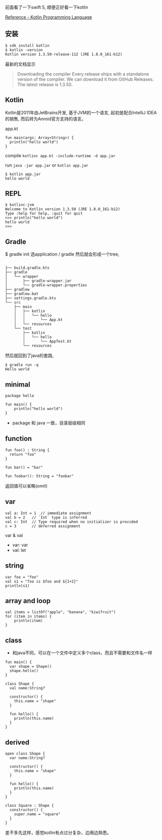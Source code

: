 前面看了一下swift 5, 顺便正好看一下kotlin

[Reference - Kotlin Programming Language](https://kotlinlang.org/docs/reference/)

## 安装
```
$ sdk install kotlin
$ kotlin -version
Kotlin version 1.3.50-release-112 (JRE 1.8.0_161-b12)
```

最新的文档显示
> Downloading the compiler
> Every release ships with a standalone version of the compiler. We can download it from GitHub Releases. The latest release is 1.3.50.

## Kotlin
Kotlin是2011年由JetBrains开发, 基于JVM的一个语言, 起初是配合IntelliJ IDEA的销售, 而后转为Anroid官方支持的语言。

app.kt
```
fun main(args: Array<String>) {
  println("hello world")
}
```

compile
`kotlinc app.kt -include-runtime -d app.jar`

run
`java -jar app.jar` or `kotlin app.jar`

```
$ kotlin app.jar
hello world
```

## REPL
```
$ kotlinc-jvm
Welcome to Kotlin version 1.3.50 (JRE 1.8.0_161-b12)
Type :help for help, :quit for quit
>>> println("hello world")
hello world
>>> 
```

## Gradle
$ gradle init
选application / gradle
然后就会形成一个tree, 
```

├── build.gradle.kts
├── gradle
│   └── wrapper
│       ├── gradle-wrapper.jar
│       └── gradle-wrapper.properties
├── gradlew
├── gradlew.bat
├── settings.gradle.kts
└── src
    ├── main
    │   ├── kotlin
    │   │   └── hello
    │   │       └── App.kt
    │   └── resources
    └── test
        ├── kotlin
        │   └── hello
        │       └── AppTest.kt
        └── resources
```

然后就回到了java的套路,
```
$ gradle run -q
Hello world
```

## minimal
```
package hello

fun main() {
    println("hello world")
}
```

- package 和 java 一致，目录层级相同

## function
```
fun foo() : String {
  return "foo"
}

fun bar() = "bar"

fun foobar(): String = "foobar"
```
返回值可以省略(omit)

## var
```
val a: Int = 1  // immediate assignment
val b = 2   // `Int` type is inferred
val c: Int  // Type required when no initializer is provided
c = 3       // deferred assignment
```

var & val
- var: var
- val: let

## string
```
var foo = "foo"
val s1 = "foo is $foo and ${1+2}" 
println(s1)
```

## array and loop
```
val items = listOf("apple", "banana", "kiwifruit")
for (item in items) {
    println(item)
}
```

## class
- 和java不同，可以在一个文件中定义多个class，而且不需要和文件名一样
```
fun main() {
  var shape = Shape()
  shape.hello()
}

class Shape {
  val name:String?

  constructor() {
    this.name = "shape"
  }

  fun hello() {
    println(this.name)
  }
}
```

## derived

```
open class Shape {
  var name:String?

  constructor() {
    this.name = "shape"
  }

  fun hello() {
    println(this.name)
  }
}

class Square : Shape {
  constructor() {
    super.name = "square"
  }
}
```

差不多先这样，感觉kotlin有点过分复杂，边用边熟悉。
